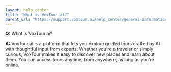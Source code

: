 ```yaml
---
layout: help_center
title: "What is VoxTour.ai?"
parent_url: "https://support.voxtour.ai/help_center/general-information.html"
---
```


**Q:** What is VoxTour.ai?

**A:** VoxTour.ai is a platform that lets you explore guided tours crafted by AI with thoughtful input from experts. Whether you're a traveler or simply curious, VoxTour makes it easy to discover new places and learn about them. You can access tours anytime, from anywhere, as long as you're online.